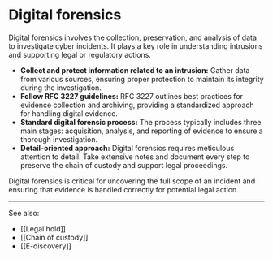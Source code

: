 
# Digital forensics

Digital forensics involves the collection, preservation, and analysis of data to investigate cyber incidents. It plays a key role in understanding intrusions and supporting legal or regulatory actions.

- **Collect and protect information related to an intrusion:** Gather data from various sources, ensuring proper protection to maintain its integrity during the investigation.
- **Follow RFC 3227 guidelines:** RFC 3227 outlines best practices for evidence collection and archiving, providing a standardized approach for handling digital evidence.
- **Standard digital forensic process:** The process typically includes three main stages: acquisition, analysis, and reporting of evidence to ensure a thorough investigation.
- **Detail-oriented approach:** Digital forensics requires meticulous attention to detail. Take extensive notes and document every step to preserve the chain of custody and support legal proceedings.

Digital forensics is critical for uncovering the full scope of an incident and ensuring that evidence is handled correctly for potential legal action.

---

See also:

- [[Legal hold]]
- [[Chain of custody]]
- [[E-discovery]]